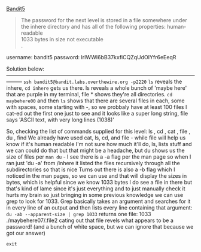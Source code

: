 [Bandit5](https://overthewire.org/wargames/bandit/bandit5.html)

> The password for the next level is stored in a file somewhere under the inhere directory and has all of the following properties:
    human-readable  
    1033 bytes in size 
    not executable  
.

username: bandit5
password: lrIWWI6bB37kxfiCQZqUdOIYfr6eEeqR

Solution below:
———————————————————————————————————————
`ssh bandit5@bandit.labs.overthewire.org -p2220`
`ls` reveals the inhere, `cd inhere` gets us there.
ls reveals a whole bunch of 'maybe here' that are purple in my terminal, file * shows they're all directories.
`cd maybehere00` and then `ls` shows that there are several files in each, some with spaces, some starting with -, so we probbaly have at least 100 files
I cat-ed out the first one just to see and it looks like a super long string, file says 'ASCII text, with very long lines (1038)'

So, checking the list of commands supplied for this level: ls , cd , cat , file , du , find
We already have used cat, ls, cd, and file - while file will help us know if it's human readable I'm not sure how much it'll do, ls, lists stuff and we can could do that but that might be a headache, but du shows us the size of files per `man du` - I see there is a -a flag per the man page so when I ran just 'du -a' from /inhere it listed the files recursively through all the subdirectories so that is nice
Turns out there is also a -b flag which I noticed in the man pages, so we can use and that will display the sizes in bytes, which is helpful since we know 1033 bytes
I do see a file in there but that's kind of lame since it's just everything and to just manually check it hurts my brain so just bringing in some previous knowledge we can use grep to look for 1033.
Grep basically takes an argument and searches for it in every line of an output and then lists every line containing that argument: `du -ab --apparent-size | grep 1033`
returns one file: 1033	./maybehere07/.file2
cating out that file revels what appears to be a password! (and a bunch of white space, but we can ignore that because we got our answer)

`exit`